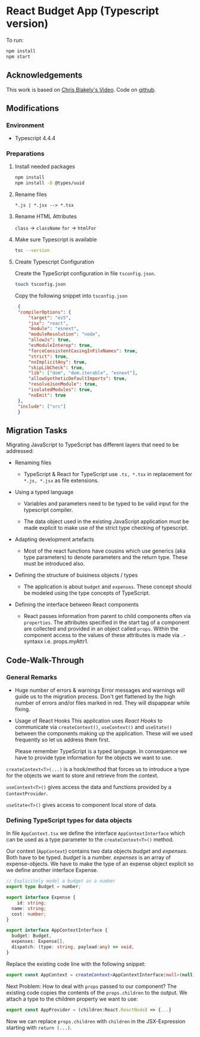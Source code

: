 # React Budget App (Typescript version)

To run:

```sh
npm install 
npm start 
```

## Acknowledgements

This work is based on [Chris Blakely's Video](https://www.youtube.com/watch?v=aeYxBd1it7I).
Code on [github](https://www.youtube.com/redirect?event=video_description&redir_token=QUFFLUhqa2F6WnhjOHpNRkQtczVRakhVVVIyTy1KUU4xd3xBQ3Jtc0ttd3lkaWYzTF9qX2JtcmVWQzJBTWZLbDQyN1JGYkg1LWYtcjFqTWtYa2YxM1JhYWp1UWkyN0ZDRkxURXR4b1NVLTM5T3lKRTljVU1hRkkyRDVBWDU5c085ODVOeGNXUE9ZWWdmeFd1SV9aa2dFbzJZNA&q=https%3A%2F%2Fgithub.com%2Fchrisblakely01%2Freact-budget-app).

## Modifications

### Environment

* Typescript 4.4.4

### Preparations

1. Install needed packages

   ```sh
   npm install
   npm install -D @types/uuid
   ```

1. Rename files

   `*.js | *.jsx --> *.tsx`

1. Rename HTML Attributes

   `class` -> `className`
   `for` -> `htmlFor`

1. Make sure Typescript is available

   ```sh
   tsc --version
   ```

1. Create Typescript Configuration

   Create the TypeScript configuration in file `tsconfig.json`.

   ```sh
   touch tsconfig.json
   ```

   Copy the following snippet into `tsconfig.json`

   ```json
    {
    "compilerOptions": {
        "target": "es5",
        "jsx": "react",
        "module": "esnext",
        "moduleResolution": "node",
        "allowJs": true,
        "esModuleInterop": true,
        "forceConsistentCasingInFileNames": true,
        "strict": true,
        "noImplicitAny": true,
        "skipLibCheck": true,
        "lib": ["dom", "dom.iterable", "esnext"],
        "allowSyntheticDefaultImports": true,
        "resolveJsonModule": true,
        "isolatedModules": true,
        "noEmit": true
    },
    "include": ["src"]
    }

## Migration Tasks

Migrating JavaScript to TypeScript has different layers that need to be addressed:

* Renaming files
  * TypeScript & React for TypeScript use `.ts, *.tsx` in replacement for `*.js, *.jsx` as file extensions.

* Using a typed language
  * Variables and parameters need to be typed to be valid input for the typescript compiler.

  * The data object used in the existing JavaScript application must be made explicit to make use of the strict type checking of typescript.

* Adapting development artefacts
  * Most of the react functions have cousins which use generics (aka type parameters) to denote parameters and the return type. These must be introduced also.

* Defining the structure of buisiness objects / types
  * The application is about `budget` and `expenses`. These concept should be modeled using the type concepts of TypeScript.
  
* Defining the interface between React components
  * React passes information from parent to child components often via `properties`. The attributes specified in the start tag of a component are collected and provided in an object called `props`. Within the component access to the values of these attributes is made via `.`-syntaxx i.e. props.myAttr1.

## Code-Walk-Through

### General Remarks
* Huge number of errors & warnings
  Error messages and warnings will guide us to the migration process.
  Don't get flattened by the high number of errors and/or files marked in red.
  They will dispappear while fixing.

* Usage of React Hooks
  This application uses *React Hooks* to communicate via `createContext()`, `useContext()` and `useState()` between the components making up the application.
  These will we used frequently so let us address them first.

  Please remember TypeScript is a typed language. In consequence we have to provide type information for the objects we want to use.

`createContext<T>(...)`
 is a hook/method that forces us to introduce a type for the objects we want to store and retrieve from the context.

`useContext<T>()` gives access the data and functions provided by a `ContextProvider`.

`useState<T>()` gives access to component local store of data.

### Defining TypeScript types for data objects

In file `AppContext.tsx` 
we define the interface `AppContextInterface` which can be used as a type parameter to the `createContext<T>()` method.

Our context (`AppContext`) contains two data objects *budget* and *expenses*. Both have to be typed.
*budget* is a number. *expenses* is an array of expense-objects.
We have to make the type of an expense object explicit so we define another interface Expense.

```typescript 
// Explicitely model a budget as a number
export type Budget = number;
```

```typescript
export interface Expense {
    id: string;
  name: string;
  cost: number;
}

```

```typescript
export interface AppContextInterface {
  budget: Budget,
  expenses: Expense[],
  dispatch: (type: string, payload:any) => void,
}
```

Replace the existing code line with the following snippet:

```typescript
export const AppContext = createContext<AppContextInterface|null>(null);
```

Next Problem: How to deal with `props` passed to our component? The existing code copies the contents of the `props.children` to the output.
We attach a type to the children property we want to use:

```typescript
export const AppProvider = (children:React.ReactNode) => {...}
```

Now we can replace `props.children` with `children` in the JSX-Expression starting with `return (...)`.
